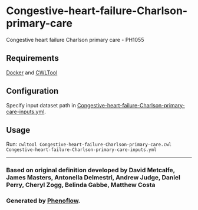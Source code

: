 # Congestive-heart-failure-Charlson-primary-care

Congestive heart failure Charlson primary care - PH1055

## Requirements

[Docker](https://docs.docker.com/install/) and [CWLTool](https://github.com/common-workflow-language/cwltool#install)

## Configuration

Specify input dataset path in [Congestive-heart-failure-Charlson-primary-care-inputs.yml](Congestive-heart-failure-Charlson-primary-care-inputs.yml).

## Usage

Run: `cwltool Congestive-heart-failure-Charlson-primary-care.cwl Congestive-heart-failure-Charlson-primary-care-inputs.yml`

***

### Based on original definition developed by David Metcalfe, James Masters, Antonella Delmestri, Andrew Judge, Daniel Perry, Cheryl Zogg, Belinda Gabbe, Matthew Costa
### Generated by [Phenoflow](https://kclhi.org/phenoflow).
